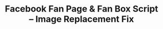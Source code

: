 ---
layout: redirect
title: 'Facebook Fan Page &#038; Fan Box Script &#8211; Image Replacement Fix'
permalink: /v5/technology/software/open-source/ubuntu-making-the-switch-almost/
redirect: /social-media/facebook-fan-page-fan-box-script-image-replacement-fix/
---